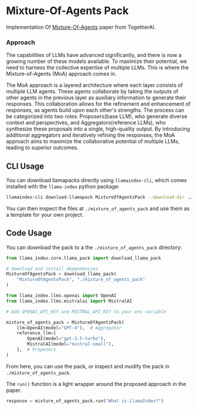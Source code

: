 # Mixture-Of-Agents Pack

Implementation Of [Mixture-Of-Agents](https://arxiv.org/abs/2406.04692) paper from TogetherAI.

### Approach

The capabilities of LLMs have advanced significantly, and there is now a growing number of these models available. To maximize their potential, we need to harness the collective expertise of multiple LLMs. This is where the Mixture-of-Agents (MoA) approach comes in.

The MoA approach is a layered architecture where each layer consists of multiple LLM agents. These agents collaborate by taking the outputs of other agents in the previous layer as auxiliary information to generate their responses. This collaboration allows for the refinement and enhancement of responses, as agents build upon each other's strengths. The process can be categorized into two roles: Proposers(base LLM), who generate diverse context and perspectives, and Aggregators(reference LLMs), who synthesize these proposals into a single, high-quality output. By introducing additional aggregators and iteratively refining the responses, the MoA approach aims to maximize the collaborative potential of multiple LLMs, leading to superior outcomes.

## CLI Usage

You can download llamapacks directly using `llamaindex-cli`, which comes installed with the `llama-index` python package:

```bash
llamaindex-cli download-llamapack MixtureOfAgentsPack --download-dir ./mixture_of_agents_pack
```

You can then inspect the files at `./mixture_of_agents_pack` and use them as a template for your own project.

## Code Usage

You can download the pack to a the `./mixture_of_agents_pack` directory:

```python
from llama_index.core.llama_pack import download_llama_pack

# download and install dependencies
MixtureOfAgentsPack = download_llama_pack(
    "MixtureOfAgentsPack", "./mixture_of_agents_pack"
)

from llama_index.llms.openai import OpenAI
from llama_index.llms.mistralai import MistralAI

# Add OPENAI_API_KEY and MISTRAL_API_KEY to your env variable

mixture_of_agents_pack = MixtureOfAgentsPack(
    llm=OpenAI(model="GPT-4"),  # Aggregator
    reference_llm=[
        OpenAI(model="gpt-3.5-turbo"),
        MistralAI(model="mistral-small"),
    ],  # Proposers
)
```

From here, you can use the pack, or inspect and modify the pack in `./mixture_of_agents_pack`.

The `run()` function is a light wrapper around the proposed approach in the paper.

```python
response = mixture_of_agents_pack.run("What is LlamaIndex?")
```
